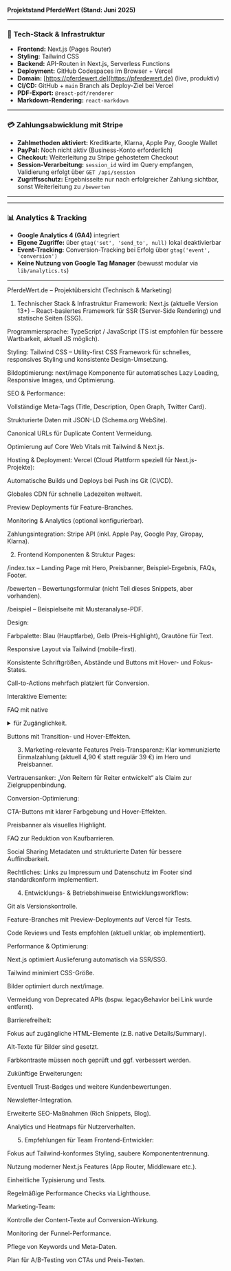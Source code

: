 **Projektstand PferdeWert (Stand: Juni 2025)**

---

### 🔧 Tech-Stack & Infrastruktur

* **Frontend:** Next.js (Pages Router)
* **Styling:** Tailwind CSS
* **Backend:** API-Routen in Next.js, Serverless Functions
* **Deployment:** GitHub Codespaces im Browser + Vercel
* **Domain:** [https://pferdewert.de](https://pferdewert.de) (live, produktiv)
* **CI/CD:** GitHub + `main` Branch als Deploy-Ziel bei Vercel
* **PDF-Export:** `@react-pdf/renderer`
* **Markdown-Rendering:** `react-markdown`

---

### 💳 Zahlungsabwicklung mit Stripe

* **Zahlmethoden aktiviert:** Kreditkarte, Klarna, Apple Pay, Google Wallet
* **PayPal:** Noch nicht aktiv (Business-Konto erforderlich)
* **Checkout:** Weiterleitung zu Stripe gehostetem Checkout
* **Session-Verarbeitung:** `session_id` wird im Query empfangen, Validierung erfolgt über `GET /api/session`
* **Zugriffsschutz:** Ergebnisseite nur nach erfolgreicher Zahlung sichtbar, sonst Weiterleitung zu `/bewerten`

---

---

### 📊 Analytics & Tracking

* **Google Analytics 4 (GA4)** integriert
* **Eigene Zugriffe:** über `gtag('set', 'send_to', null)` lokal deaktivierbar
* **Event-Tracking:** Conversion-Tracking bei Erfolg über `gtag('event', 'conversion')`
* **Keine Nutzung von Google Tag Manager** (bewusst modular via `lib/analytics.ts`)

---
PferdeWert.de – Projektübersicht (Technisch & Marketing)
1. Technischer Stack & Infrastruktur
Framework:
Next.js (aktuelle Version 13+) – React-basiertes Framework für SSR (Server-Side Rendering) und statische Seiten (SSG).

Programmiersprache:
TypeScript / JavaScript (TS ist empfohlen für bessere Wartbarkeit, aktuell JS möglich).

Styling:
Tailwind CSS – Utility-first CSS Framework für schnelles, responsives Styling und konsistente Design-Umsetzung.

Bildoptimierung:
next/image Komponente für automatisches Lazy Loading, Responsive Images, und Optimierung.

SEO & Performance:

Vollständige Meta-Tags (Title, Description, Open Graph, Twitter Card).

Strukturierte Daten mit JSON-LD (Schema.org WebSite).

Canonical URLs für Duplicate Content Vermeidung.

Optimierung auf Core Web Vitals mit Tailwind & Next.js.

Hosting & Deployment:
Vercel (Cloud Plattform speziell für Next.js-Projekte):

Automatische Builds und Deploys bei Push ins Git (CI/CD).

Globales CDN für schnelle Ladezeiten weltweit.

Preview Deployments für Feature-Branches.

Monitoring & Analytics (optional konfigurierbar).

Zahlungsintegration:
Stripe API (inkl. Apple Pay, Google Pay, Giropay, Klarna).

2. Frontend Komponenten & Struktur
Pages:

/index.tsx – Landing Page mit Hero, Preisbanner, Beispiel-Ergebnis, FAQs, Footer.

/bewerten – Bewertungsformular (nicht Teil dieses Snippets, aber vorhanden).

/beispiel – Beispielseite mit Musteranalyse-PDF.

Design:

Farbpalette: Blau (Hauptfarbe), Gelb (Preis-Highlight), Grautöne für Text.

Responsive Layout via Tailwind (mobile-first).

Konsistente Schriftgrößen, Abstände und Buttons mit Hover- und Fokus-States.

Call-to-Actions mehrfach platziert für Conversion.

Interaktive Elemente:

FAQ mit native <details> und <summary> für Zugänglichkeit.

Buttons mit Transition- und Hover-Effekten.

3. Marketing-relevante Features
Preis-Transparenz:
Klar kommunizierte Einmalzahlung (aktuell 4,90 € statt regulär 39 €) im Hero und Preisbanner.

Vertrauensanker:
„Von Reitern für Reiter entwickelt“ als Claim zur Zielgruppenbindung.

Conversion-Optimierung:

CTA-Buttons mit klarer Farbgebung und Hover-Effekten.

Preisbanner als visuelles Highlight.

FAQ zur Reduktion von Kaufbarrieren.

Social Sharing Metadaten und strukturierte Daten für bessere Auffindbarkeit.

Rechtliches:
Links zu Impressum und Datenschutz im Footer sind standardkonform implementiert.

4. Entwicklungs- & Betriebshinweise
Entwicklungsworkflow:

Git als Versionskontrolle.

Feature-Branches mit Preview-Deployments auf Vercel für Tests.

Code Reviews und Tests empfohlen (aktuell unklar, ob implementiert).

Performance & Optimierung:

Next.js optimiert Auslieferung automatisch via SSR/SSG.

Tailwind minimiert CSS-Größe.

Bilder optimiert durch next/image.

Vermeidung von Deprecated APIs (bspw. legacyBehavior bei Link wurde entfernt).

Barrierefreiheit:

Fokus auf zugängliche HTML-Elemente (z.B. native Details/Summary).

Alt-Texte für Bilder sind gesetzt.

Farbkontraste müssen noch geprüft und ggf. verbessert werden.

Zukünftige Erweiterungen:

Eventuell Trust-Badges und weitere Kundenbewertungen.

Newsletter-Integration.

Erweiterte SEO-Maßnahmen (Rich Snippets, Blog).

Analytics und Heatmaps für Nutzerverhalten.

5. Empfehlungen für Team
Frontend-Entwickler:

Fokus auf Tailwind-konformes Styling, saubere Komponententrennung.

Nutzung moderner Next.js Features (App Router, Middleware etc.).

Einheitliche Typisierung und Tests.

Regelmäßige Performance Checks via Lighthouse.

Marketing-Team:

Kontrolle der Content-Texte auf Conversion-Wirkung.

Monitoring der Funnel-Performance.

Pflege von Keywords und Meta-Daten.

Plan für A/B-Testing von CTAs und Preis-Texten.

